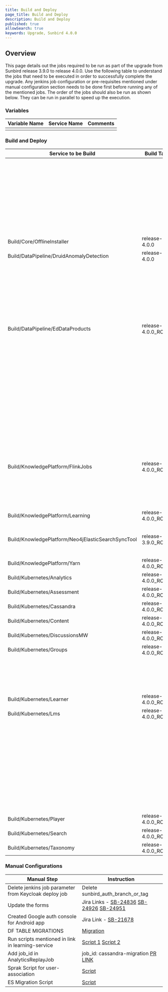 ```yaml
---
title: Build and Deploy
page_title: Build and Deploy
description: Build and Deploy
published: true
allowSearch: true
keywords: Upgrade, Sunbird 4.0.0
---
```


## Overview

This page details out the jobs required to be run as part of the upgrade from Sunbird release 3.9.0 to release 4.0.0. Use the following table to understand the jobs that need to be executed in order to successfully complete the upgrade. Any jenkins job configuration or pre-requisites mentioned under manual configuration section needs to be done first before running any of the mentioned jobs. The order of the jobs should also be run as shown below. They can be run in parallel to speed up the execution.

### Variables

|Variable Name|Service Name|Comments|
|-------------|------------|--------|
|||

### Build and Deploy

|Service to be Build|Build Tag|Service to Deploy|Deploy Tag|Comments|
|-------------------|---------|-----------------|----------|--------|
|||Provision/DataPipeline/postgres-managed|release-4.0.0||
|||Provision/DataPipeline/Druid|release-4.0.0<br/>service:router<br/>remote:raw||
|||OpsAdministration/Core/ESMapping|release-4.0.0<br/>indices_name:userv2||
|||OpsAdministration/Core/GraylogMongoImport|release-4.0.0<br/>graylog_mongo_collections:all|This was deployed as 3.9.0 hotfix, so its not required to run again if it's already deployed|
|Build/Core/OfflineInstaller|release-4.0.0|Deploy/Core/OfflineInstaller|release-4.0.0||
|Build/DataPipeline/DruidAnomalyDetection|release-4.0.0|Deploy/DataPipeline/DruidAnomalyDetection|release-4.0.0||
|||Deploy/DataPipeline/AnalyticsReplayJobs|release-4.0.0 <br/>cql_query: 0 <br/>job_type: run-job <br/>job_id: userinfo-exhaust <br/>batch_identifier: 01330190903638425684 <br/>start_date: 2017-05-01 <br/>end_date: 2017-07-11 <br/>pause_min: 30 <br/>|Not required to be deployed QA team will run on need basis|
|Build/DataPipeline/EdDataProducts|release-4.0.0_RC4|Deploy/DataPipeline/EdDataProducts|release-4.0.0||
|||Deploy/KnowledgePlatform/KafkaSetup|release-4.0.0_RC4||
|||Deploy/DataPipeline/KafkaSetup|release-4.0.0||
|||Deploy/DataPipeline/Secor|release-4.0.0_RC1|Add error-telemetry-backup to job_names_to_deploy parameter in job and deploy selecting only this|
|||Deploy/DataPipeline/LoggingFileBeatsVM|release-4.0.0 <br/> tags: default hosts: select all|This was deployed as 3.9.0 hotfix, so its not required to run again if it's already deployed|
|Build/KnowledgePlatform/FlinkJobs|release-4.0.0_RC7|Deploy/KnowledgePlatform/FlinkJobs|release-4.0.0|Add "collection-cert-pre-processor", "Add auto-creator-v2", "collection-certificate-generator" to deploy job list<br/>Kill samza jobs: "certificate-pre-processor" and "course-certificate-generator-v2"|
|Build/KnowledgePlatform/Learning|release-4.0.0_RC4|Deploy/KnowledgePlatform/Learning|release-4.0.0||
|Build/KnowledgePlatform/Neo4jElasticSearchSyncTool|release-3.9.0_RC12|Deploy/KnowledgePlatform/Neo4jElasticSearchSyncTool|release-4.0.0<br/>command: sync<br/>parameters: --graph domain --objectType ObjectCategoryDefinition||
|Build/KnowledgePlatform/Yarn|release-4.0.0_RC4|Deploy/KnowledgePlatform/Yarn|release-4.0.0||
|Build/Kubernetes/Analytics|release-4.0.0_RC1|Deploy/Kubernetes/Analytics|release-4.0.0||
|Build/Kubernetes/Assessment|release-4.0.0_RC6|Deploy/Kubernetes/Assessment|release-4.0.0||
|Build/Kubernetes/Cassandra|release-4.0.0_RC2|Deploy/Kubernetes/Cassandra|release-4.0.0||
|Build/Kubernetes/Content|release-4.0.0_RC6|Deploy/Kubernetes/Content|release-4.0.0||
|Build/Kubernetes/DiscussionsMW|release-4.0.0_RC2|Deploy/Kubernetes/DiscussionsMW|release-4.0.0||
|Build/Kubernetes/Groups|release-4.0.0_RC10|Deploy/Kubernetes/Groups|release-4.0.0||
|||Deploy/Kubernetes/Keycloak|release-4.0.0||
|||kubernetes/uploadSchema|release-4.0.0_RC5|restart taxonomy-service, content-service and assessment-service|
|Build/Kubernetes/Learner|release-4.0.0_RC18|Deploy/Kubernetes/Learner|release-4.0.0||
|Build/Kubernetes/Lms|release-4.0.0_RC3|Deploy/Kubernetes/Lms|release-4.0.0||
|||Deploy/Kubernetes/LoggingFileBeatsVM|release-4.0.0<br/>tags: current<br/>hosts: select all|This was deployed as 3.9.0 hotfix, so its not required to run again if it's already deployed|
|||Deploy/Kubernetes/Logging|release-4.0.0<br/>chart_name: oauth2_proxy|This was deployed as 3.9.0 hotfix, so its not required to run again if it's already deployed|
|||Deploy/Kubernetes/nginx-public-ingress|release-4.0.0||
|||Deploy/Kubernetes/OnboardAPIs|release-4.0.0||
|||Deploy/Kubernetes/OnboardConsumers|release-4.0.0||
|Build/Kubernetes/Player|release-4.0.0_RC59|Deploy/Kubernetes/Player|release-4.0.0||
|Build/Kubernetes/Search|release-4.0.0_RC6|Deploy/Kubernetes/Search|release-4.0.0||
|Build/Kubernetes/Taxonomy|release-4.0.0_RC6|Deploy/Kubernetes/Taxonomy|release-4.0.0||

### Manual Configurations

|Manual Step|Instruction|
|--------------------|--------------------|
|Delete jenkins job parameter from Keycloak deploy job|Delete sunbird_auth_branch_or_tag|
|Update the forms|Jira Links - [SB-24836](https://project-sunbird.atlassian.net/browse/SB-24836) [SB-24926](https://project-sunbird.atlassian.net/browse/SB-24926) [SB-24951](https://project-sunbird.atlassian.net/browse/SB-24951)|
|Created Google auth console for Android app|Jira Link - [SB-21678](https://project-sunbird.atlassian.net/browse/SB-21678)|
|DF TABLE MIGRATIONS|[Migration](https://project-sunbird.atlassian.net/browse/SB-24753)|
|Run scripts mentioned in link in learning-service | [Script 1](https://github.com/project-sunbird/knowledge-platform/blob/release-4.0.0_RC3/scripts/framework-master-category/framework-master-category) [Script 2](https://github.com/project-sunbird/knowledge-platform/blob/release-4.0.0_RC4/scripts/framework-master-category/framework-master-category)|
|Add job_id in AnalyticsReplayJob|job_id: cassandra-migration [PR LINK](https://github.com/project-sunbird/sunbird-devops/pull/2635/files)|
|Sprak Script for user-association|[Script](https://project-sunbird.atlassian.net/wiki/spaces/UM/pages/2609741876/SB-23200+AssociationType+update+for+user+in+user+organisation+table)|
|ES Migration Script|[Script](https://project-sunbird.atlassian.net/wiki/spaces/UM/pages/2632581222/SB-24689+User+mapping+for+roles+changes+Array+of+String+to+Array+of+Map)|
